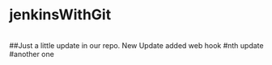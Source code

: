 # jenkinsWithGit
<br>
##Just a little update in our repo.
New Update
added web hook
#nth update
#another one
